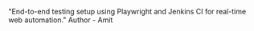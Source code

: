 "End-to-end testing setup using Playwright and Jenkins CI for real-time web automation."
Author - Amit
